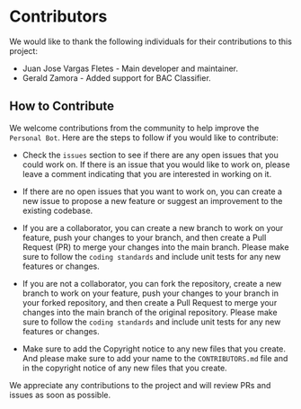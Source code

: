 # Contributors

We would like to thank the following individuals for their contributions to this project:

- Juan Jose Vargas Fletes - Main developer and maintainer.
- Gerald Zamora - Added support for BAC Classifier.

## How to Contribute

We welcome contributions from the community to help improve the `Personal Bot`. Here are the steps to follow if you would like to contribute:

- Check the `issues` section to see if there are any open issues that you could work on. If there is an issue that you would like to work on, please leave a comment indicating that you are interested in working on it.

- If there are no open issues that you want to work on, you can create a new issue to propose a new feature or suggest an improvement to the existing codebase.

- If you are a collaborator, you can create a new branch to work on your feature, push your changes to your branch, and then create a Pull Request (PR) to merge your changes into the main branch. Please make sure to follow the `coding standards` and include unit tests for any new features or changes.

- If you are not a collaborator, you can fork the repository, create a new branch to work on your feature, push your changes to your branch in your forked repository, and then create a Pull Request to merge your changes into the main branch of the original repository. Please make sure to follow the `coding standards` and include unit tests for any new features or changes.

- Make sure to add the Copyright notice to any new files that you create. And please make sure to add your name to the `CONTRIBUTORS.md` file and in the copyright notice of any new files that you create.

We appreciate any contributions to the project and will review PRs and issues as soon as possible.
